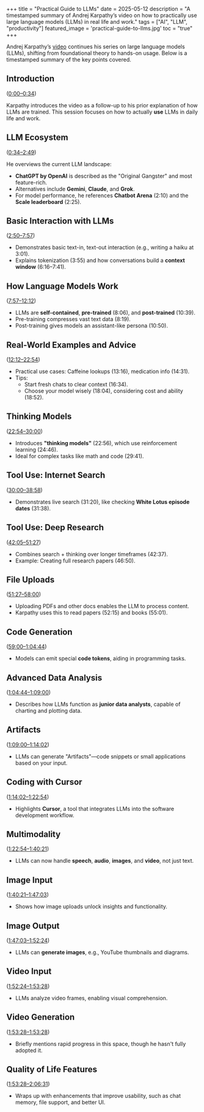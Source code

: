 +++
title = "Practical Guide to LLMs"
date = 2025-05-12
description = "A timestamped summary of Andrej Karpathy’s video on how to practically use large language models (LLMs) in real life and work."
tags = ["AI", "LLM", "productivity"]
featured_image = 'practical-guide-to-llms.jpg'
toc = "true"
+++

Andrej Karpathy’s [video](https://www.youtube.com/watch?v=EWvNQjAaOHw) continues his series on large language models (LLMs), shifting from foundational theory to hands-on usage. Below is a timestamped summary of the key points covered.

## Introduction

([0:00–0:34](https://www.youtube.com/watch?v=EWvNQjAaOHw&t=0))

Karpathy introduces the video as a follow-up to his prior explanation of how LLMs are trained. This session focuses on how to actually **use** LLMs in daily life and work.

## LLM Ecosystem

([0:34–2:49](https://www.youtube.com/watch?v=EWvNQjAaOHw&t=34))

He overviews the current LLM landscape:
- **ChatGPT by OpenAI** is described as the "Original Gangster" and most feature-rich.
- Alternatives include **Gemini**, **Claude**, and **Grok**.
- For model performance, he references **Chatbot Arena** (2:10) and the **Scale leaderboard** (2:25).

## Basic Interaction with LLMs

([2:50–7:57](https://www.youtube.com/watch?v=EWvNQjAaOHw&t=170))

- Demonstrates basic text-in, text-out interaction (e.g., writing a haiku at 3:01).
- Explains tokenization (3:55) and how conversations build a **context window** (6:16–7:41).

## How Language Models Work

([7:57–12:12](https://www.youtube.com/watch?v=EWvNQjAaOHw&t=477))

- LLMs are **self-contained**, **pre-trained** (8:06), and **post-trained** (10:39).
- Pre-training compresses vast text data (8:19).
- Post-training gives models an assistant-like persona (10:50).

## Real-World Examples and Advice

([12:12–22:54](https://www.youtube.com/watch?v=EWvNQjAaOHw&t=732))

- Practical use cases: Caffeine lookups (13:16), medication info (14:31).
- Tips:
  - Start fresh chats to clear context (16:34).
  - Choose your model wisely (18:04), considering cost and ability (18:52).

## Thinking Models

([22:54–30:00](https://www.youtube.com/watch?v=EWvNQjAaOHw&t=1374))

- Introduces **"thinking models"** (22:56), which use reinforcement learning (24:46).
- Ideal for complex tasks like math and code (29:41).

## Tool Use: Internet Search

([30:00–38:58](https://www.youtube.com/watch?v=EWvNQjAaOHw&t=1800))

- Demonstrates live search (31:20), like checking **White Lotus episode dates** (31:38).

## Tool Use: Deep Research

([42:05–51:27](https://www.youtube.com/watch?v=EWvNQjAaOHw&t=2525))

- Combines search + thinking over longer timeframes (42:37).
- Example: Creating full research papers (46:50).

## File Uploads

([51:27–58:00](https://www.youtube.com/watch?v=EWvNQjAaOHw&t=3087))

- Uploading PDFs and other docs enables the LLM to process content.
- Karpathy uses this to read papers (52:15) and books (55:01).

## Code Generation

([59:00–1:04:44](https://www.youtube.com/watch?v=EWvNQjAaOHw&t=3540))

- Models can emit special **code tokens**, aiding in programming tasks.

## Advanced Data Analysis

([1:04:44–1:09:00](https://www.youtube.com/watch?v=EWvNQjAaOHw&t=3884))

- Describes how LLMs function as **junior data analysts**, capable of charting and plotting data.

## Artifacts

([1:09:00–1:14:02](https://www.youtube.com/watch?v=EWvNQjAaOHw&t=4140))

- LLMs can generate "Artifacts"—code snippets or small applications based on your input.

## Coding with Cursor

([1:14:02–1:22:54](https://www.youtube.com/watch?v=EWvNQjAaOHw&t=4442))

- Highlights **Cursor**, a tool that integrates LLMs into the software development workflow.

## Multimodality

([1:22:54–1:40:21](https://www.youtube.com/watch?v=EWvNQjAaOHw&t=4974))

- LLMs can now handle **speech**, **audio**, **images**, and **video**, not just text.

## Image Input

([1:40:21–1:47:03](https://www.youtube.com/watch?v=EWvNQjAaOHw&t=6021))

- Shows how image uploads unlock insights and functionality.

## Image Output

([1:47:03–1:52:24](https://www.youtube.com/watch?v=EWvNQjAaOHw&t=6423))

- LLMs can **generate images**, e.g., YouTube thumbnails and diagrams.

## Video Input

([1:52:24–1:53:28](https://www.youtube.com/watch?v=EWvNQjAaOHw&t=6744))

- LLMs analyze video frames, enabling visual comprehension.

## Video Generation

([1:53:28–1:53:28](https://www.youtube.com/watch?v=EWvNQjAaOHw&t=6808))

- Briefly mentions rapid progress in this space, though he hasn't fully adopted it.

## Quality of Life Features

([1:53:28–2:06:31](https://www.youtube.com/watch?v=EWvNQjAaOHw&t=6808))

- Wraps up with enhancements that improve usability, such as chat memory, file support, and better UI.

